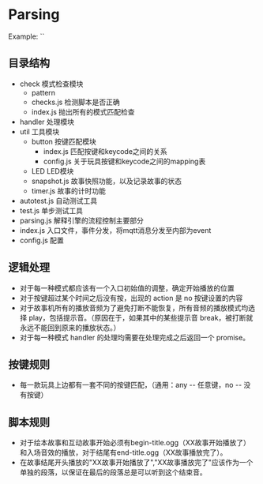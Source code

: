 # Parsing

Example: ``

## 目录结构

- check 模式检查模块
  - pattern
  - checks.js 检测脚本是否正确
  - index.js 抛出所有的模式匹配检查
- handler 处理模块
- util 工具模块
  - button 按键匹配模块
    - index.js 匹配按键和keycode之间的关系
    - config.js 关于玩具按键和keycode之间的mapping表
  - LED LED模块
  - snapshot.js 故事快照功能，以及记录故事的状态
  - timer.js 故事的计时功能
- autotest.js 自动测试工具
- test.js 单步测试工具
- parsing.js 解释引擎的流程控制主要部分
- index.js 入口文件，事件分发，将mqtt消息分发至内部为event
- config.js 配置

## 逻辑处理
- 对于每一种模式都应该有一个入口初始值的调整，确定开始播放的位置
- 对于按键超过某个时间之后没有按，出现的 action 是 no 按键设置的内容
- 对于故事机所有的播放音频为了避免打断不能恢复，所有音频的播放模式均选择 play，包括提示音。（原因在于，如果其中的某些提示音 break，被打断就永远不能回到原来的播放状态。）
- 对于每一种模式 handler 的处理均需要在处理完成之后返回一个 promise。

## 按键规则
- 每一款玩具上边都有一套不同的按键匹配，（通用：any -- 任意键，no -- 没有按键）

## 脚本规则
- 对于绘本故事和互动故事开始必须有begin-title.ogg（XX故事开始播放了）和入场音效的播放，对于结尾有end-title.ogg（XX故事播放完了）。
- 在故事结尾开头播放的"XX故事开始播放了","XX故事播放完了"应该作为一个单独的段落，以保证在最后的段落总是可以听到这个结束音。
